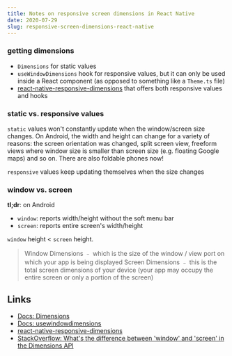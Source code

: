 ```yaml
---
title: Notes on responsive screen dimensions in React Native
date: 2020-07-29
slug: responsive-screen-dimensions-react-native
---
```


### getting dimensions

- `Dimensions` for static values
- `useWindowDimensions` hook for responsive values, but it can only be used inside a React component (as opposed to something like a `Theme.ts` file)
- [react-native-responsive-dimensions](https://github.com/DaniAkash/react-native-responsive-dimensions) that offers both responsive values and hooks

### static vs. responsive values

`static` values won't constantly update when the window/screen size changes. On Android, the width and height can change for a variety of reasons: the screen orientation was changed, split screen view, freeform views where window size is smaller than screen size (e.g. floating Google maps) and so on. There are also foldable phones now!

`responsive` values keep updating themselves when the size changes

### window vs. screen

**tl;dr**: on Android

- `window`: reports width/height without the soft menu bar
- `screen`: reports entire screen's width/height

`window` height < `screen` height.

> Window Dimensions ﹣ which is the size of the window / view port on which your app is being displayed
> Screen Dimensions ﹣ this is the total screen dimensions of your device (your app may occupy the entire screen or only a portion of the screen)

## Links

- [Docs: Dimensions](https://reactnative.dev/docs/dimensions)
- [Docs: usewindowdimensions](https://reactnative.dev/docs/usewindowdimensions)
- [react-native-responsive-dimensions](https://github.com/DaniAkash/react-native-responsive-dimensions)
- [StackOverflow: What's the difference between 'window' and 'screen' in the Dimensions API](https://stackoverflow.com/a/44979327)
